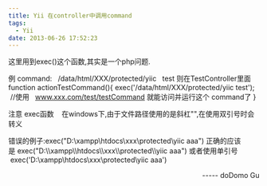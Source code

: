 ```yaml
---
title: Yii 在controller中调用command
tags:
  - Yii
date: 2013-06-26 17:52:23
---
```


这里用到exec()这个函数,其实是一个php问题.

例 command:   /data/html/XXX/protected/yiic   test
则在TestController里面
function actionTestCommand(){
exec('/data/html/XXX/protected/yiic test');    //使用   www.xxx.com/test/testCommand 就能访问并运行这个 command了
}

注意 exec函数    在windows下,由于文件路径使用的是斜杠"\",在使用双引号时会转义

错误的例子:exec("D:\xampp\htdocs\xxx\protected\yiic aaa")
正确的应该是 exec("D:\\\\xampp\\\\htdocs\\\\xxx\\\\protected\\\\yiic aaa")
或者使用单引号  exec('D:\xampp\htdocs\xxx\protected\yiic aaa')
<p style="text-align: right;">----- doDomo Gu</p>